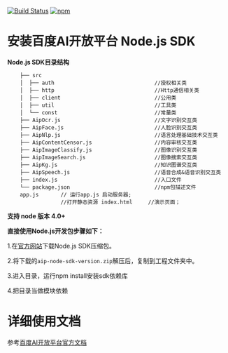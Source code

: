 [![Build Status](https://travis-ci.org/Baidu-AIP/nodejs-sdk.svg?branch=master)](https://travis-ci.org/Baidu-AIP/nodejs-sdk)
[![npm](https://img.shields.io/npm/v/baidu-aip-sdk.svg)](https://www.npmjs.com/package/baidu-aip-sdk)

# 安装百度AI开放平台 Node.js SDK

**Node.js SDK目录结构**

        ├── src
        │  ├── auth                                //授权相关类
        │  ├── http                                //Http通信相关类
        │  ├── client                              //公用类
        │  ├── util                                //工具类
        │  └── const                               //常量类
        ├── AipOcr.js                              //文字识别交互类
        ├── AipFace.js                             //人脸识别交互类
        ├── AipNlp.js                              //语言处理基础技术交互类
        ├── AipContentCensor.js                    //内容审核交互类
        ├── AipImageClassify.js                    //图像识别交互类
        ├── AipImageSearch.js                      //图像搜索交互类
        ├── AipKg.js                               //知识图谱交互类
        ├── AipSpeech.js                           //语音合成&语音识别交互类
        ├── index.js                               //入口文件
        └── package.json                           //npm包描述文件
        app.js       // 运行app.js 启动服务器;
                     //打开静态资源 index.html     //演示页面；

**支持 node 版本 4.0+**

**直接使用Node.js开发包步骤如下：**

1.在[官方网站](http://ai.baidu.com/sdk)下载Node.js SDK压缩包。

2.将下载的`aip-node-sdk-version.zip`解压后，复制到工程文件夹中。

3.进入目录，运行npm install安装sdk依赖库

4.把目录当做模块依赖

# 详细使用文档

参考[百度AI开放平台官方文档](http://ai.baidu.com/docs)


